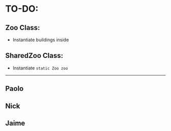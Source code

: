 # TO-DO:
## Zoo Class:
- Instantiate buildings inside
## SharedZoo Class:
- Instantiate ```static Zoo zoo```

-----
## Paolo

## Nick

## Jaime
